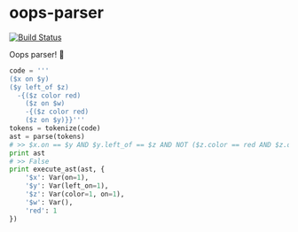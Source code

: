 oops-parser
============

[![Build Status](https://api.travis-ci.org/GNaive/oops-parser.svg?branch=master)](https://travis-ci.org/GNaive/oops-parser)

Oops parser! 🌊

```python
code = '''
($x on $y)
($y left_of $z)
  -{($z color red)
    ($z on $w)
    -{($z color red)
    ($z on $y)}}'''
tokens = tokenize(code)
ast = parse(tokens)
# >> $x.on == $y AND $y.left_of == $z AND NOT ($z.color == red AND $z.on == $w AND NOT ($z.color == red AND $z.on == $y))
print ast
# >> False
print execute_ast(ast, {
    '$x': Var(on=1),
    '$y': Var(left_on=1),
    '$z': Var(color=1, on=1),
    '$w': Var(),
    'red': 1
})
```
